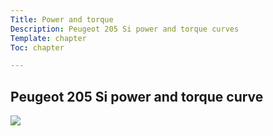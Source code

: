 ```yaml
---
Title: Power and torque
Description: Peugeot 205 Si power and torque curves
Template: chapter
Toc: chapter

---
```


## Peugeot 205 Si power and torque curve

![](%assets_url%/205si-power-torque.png)

